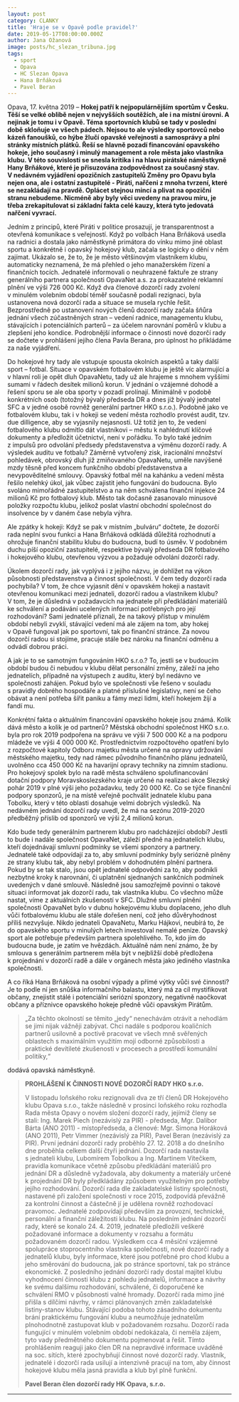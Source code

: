 ```yaml
---
layout: post
category: CLANKY
title: 'Hraje se v Opavě podle pravidel?'
date: 2019-05-17T08:00:00.000Z
author: Jana Ožanová
image: posts/hc_slezan_tribuna.jpg
tags:
  - sport
  - Opava
  - HC Slezan Opava
  - Hana Brňáková
  - Pavel Beran
---
```


Opava, 17. května 2019 – **Hokej patří k nejpopulárnějším sportům v Česku. Těší se velké oblibě nejen v nejvyšších soutěžích, ale i na místní úrovni. A nejinak je tomu i v Opavě. Téma sportovních klubů se tady v poslední době skloňuje ve všech pádech. Nejsou to ale výsledky sportovců nebo kázeň fanoušků, co hýbe žlučí opavské veřejnosti a samosprávy a plní stránky místních plátků. Řeší se hlavně pozadí financování opavského hokeje, jeho současný i minulý management a role města jako vlastníka klubu. V této souvislosti se snesla kritika i na hlavu pirátské náměstkyně Hany Brňákové, které je přisuzována zodpovědnost za současný stav. V nedávném vyjádření opozičních zastupitelů Změny pro Opavu byla nejen ona, ale i ostatní zastupitelé - Piráti, nařčeni z mnoha tvrzení, které se nezakládají na pravdě. Oplácet stejnou mincí a plivat na opoziční stranu nebudeme. Nicméně aby byly věci uvedeny na pravou míru, je třeba zrekapitulovat si základní fakta celé kauzy, která tyto jedovatá nařčení vyvrací.**

Jedním z principů, které Piráti v politice prosazují, je transparentnost a otevřená komunikace s veřejností. Když po volbách Hana Brňáková usedla na radnici a dostala jako náměstkyně primátora do vínku mimo jiné oblast sportu a konkrétně i opavský hokejový klub, začala se logicky o dění v něm zajímat. Ukázalo se, že to, že je město většinovým vlastníkem klubu, automaticky neznamená, že má přehled o jeho manažerském řízení a finančních tocích. Jednatelé informovali o neuhrazené faktuře ze strany generálního partnera společnosti OpavaNet a.s. za prokazatelné reklamní plnění ve výši 726 000 Kč. Když dva členové dozorčí rady zvolení v minulém volebním období téměř současně podali rezignaci, byla ustanovena nová dozorčí rada a situace se musela rychle řešit. Bezprostředně po ustanovení nových členů dozorčí rady začala šňůra jednání všech zúčastněných stran – vedení radnice, managementu klubu, stávajících i potenciálních parterů – za účelem narovnání poměrů v klubu a zlepšení jeho kondice. Podrobnější informace o činnosti nové dozorčí rady se dočtete v prohlášení jejího člena Pavla Berana, pro úplnost ho přikládáme za naše vyjádření.

Do hokejové hry tady ale vstupuje spousta okolních aspektů a taky další sport – fotbal. Situace v opavském fotbalovém klubu je ještě víc alarmující a v hlavní roli je opět dluh OpavaNetu, tady už ale hrajeme s mnohem vyššími sumami v řádech desítek milionů korun. V jednání o vzájemné dohodě a řešení sporu se ale oba sporty v pozadí prolínají. Minimálně v podobě konkrétních osob (totožný bývalý předseda DR a dnes již bývalý jednatel SFC a v jedné osobě rovněž generální partner HKO s.r.o.). Podobně jako ve fotbalovém klubu, tak i v hokeji se vedení města rozhodlo provést audit, tzv. due dilligence, aby se vyjasnily nejasnosti. Už totiž jen to, že vedení fotbalového klubu odmítlo dát vlastníkovi – městu k nahlédnutí klíčové dokumenty a předložit účetnictví, není v pořádku. To bylo také jedním z impulsů pro odvolání předsedy představenstva a výměnu dozorčí rady. A výsledek auditu ve fotbalu? Záměrně vytvořený zisk, iracionální množství pohledávek, obrovský dluh již zmiňovaného OpavaNetu, uměle navýšené mzdy těsně před koncem funkčního období představenstva a nevypověditelné smlouvy. Opavský fotbal měl na kahánku a vedení města řešilo nelehký úkol, jak vůbec zajistit jeho fungování do budoucna. Bylo svoláno mimořádné zastupitelstvo a na něm schválena finanční injekce 24 milionů Kč pro fotbalový klub. Město tak dočasně zasanovalo minusové položky rozpočtu klubu, jelikož poslat vlastní obchodní společnost do insolvence by v daném čase nebyla výhra.

Ale zpátky k hokeji: Když se pak v místním „bulváru“ dočtete, že dozorčí rada neplní svou funkci a Hana Brňáková odkládá důležitá rozhodnutí a ohrožuje finanční stabilitu klubu do budoucna, budí to úsměv. V podobném duchu píší opoziční zastupitelé, respektive bývalý předseda DR fotbalového i hokejového klubu, otevřenou výzvou a požaduje odvolání dozorčí rady. 

Úkolem dozorčí rady, jak vyplývá i z jejího názvu, je dohlížet na výkon působnosti představenstva a činnost společnosti. V čem tedy dozorčí rada pochybila? V tom, že chce vyjasnit dění v opavském hokeji a nastavit otevřenou komunikaci mezi jednateli, dozorčí radou a vlastníkem klubu? V tom, že je důsledná v požadavcích na jednatele při předkládání materiálů ke schválení a podávání ucelených informací potřebných pro její rozhodování? Sami jednatelé přiznali, že na takový přístup v minulém období nebyli zvyklí, stávající vedení má ale zájem na tom, aby hokej v Opavě fungoval jak po sportovní, tak po finanční stránce. Za novou dozorčí radou si stojíme, pracuje stále bez nároku na finanční odměnu a odvádí dobrou práci. 

A jak je to se samotným fungováním HKO s.r.o.? To, jestli se v budoucím období budou či nebudou v klubu dělat personální změny, záleží na jeho jednatelích, případně na výstupech z auditu, který byl nedávno ve společnosti zahájen. Pokud bylo ve společnosti vše řešeno v souladu s pravidly dobrého hospodáře a platné příslušné legislativy, není se čeho obávat a není potřeba šířit paniku a fámy mezi lidmi, kteří hokejem žijí a fandí mu. 

Konkrétní fakta o aktuálním financování opavského hokeje jsou známá. Kolik dává město a kolik je od partnerů? Městská obchodní společnost HKO s.r.o. byla pro rok 2019 podpořena na správu ve výši 7 500 000 Kč a na podporu mládeže ve výši 4 000 000 Kč. Prostřednictvím rozpočtového opatření bylo z rozpočtové kapitoly Odboru majetku města určené na opravy udržování městského majetku, tedy nad rámec původního finančního plánu jednatelů, uvolněno cca 450 000 Kč na havarijní opravy techniky na zimním stadionu. Pro hokejový spolek bylo na radě města schváleno spolufinancování dotační podpory Moravskoslezského kraje určené na realizaci akce Slezský pohár 2019 v plné výši jeho požadavku, tedy 20 000 Kč. Co se týče finanční podpory sponzorů, je na místě veřejně pochválit jednatele klubu pana Tobolku, který v této oblasti dosahuje velmi dobrých výsledků. Na nedávném jednání dozorčí rady uvedl, že má na sezónu 2019-2020 předběžný příslib od sponzorů ve výši 2,4 milionů korun.

Kdo bude tedy generálním partnerem klubu pro nadcházející období? Jestli to bude i nadále společnost OpavaNet, záleží předně na jednatelích klubu, kteří dojednávají smluvní podmínky se všemi sponzory a partnery. Jednatelé také odpovídají za to, aby smluvní podmínky byly seriózně plněny ze strany klubu tak, aby nebyl problém v dohodnutém plnění partnera. Pokud by se tak stalo, jsou opět jednatelé odpovědni za to, aby podnikli nezbytné kroky k narovnání, či uplatnění sjednaných sankčních podmínek uvedených v dané smlouvě. Následně jsou samozřejmě povinni o takové situaci informovat jak dozorčí radu, tak vlastníka klubu. Co všechno může nastat, víme z aktuálních zkušeností v SFC. Dlužné smluvní plnění společnosti OpavaNet bylo v dubnu hokejovému klubu doplaceno, jeho dluh vůči fotbalovému klubu ale stále dořešen není, což jeho důvěryhodnost příliš nezvyšuje. Nikdo jednateli OpavaNetu, Marku Hájkovi, neubírá to, že do opavského sportu v minulých letech investoval nemalé peníze. Opavský sport ale potřebuje především partnera spolehlivého. To, kdo jím do budoucna bude, je zatím ve hvězdách. Aktuálně nám není známo, že by smlouva s generálním partnerem měla být v nejbližší době předložena k projednání v dozorčí radě a dále v orgánech města jako jediného vlastníka společnosti.

A co říká Hana Brňáková na osobní výpady a přímé výtky vůči své činnosti? Je to podle ní jen snůška informačního balastu, který má za cíl mystifikovat občany, znejistit stálé i potenciální seriózní sponzory, negativně naočkovat občany a příznivce opavského hokeje předně vůči opavským Pirátům. 

>„Za těchto okolností se těmito „jedy“ nenechávám otrávit a nehodlám se jimi nijak vážněji zabývat. Chci nadále s podporou koaličních partnerů usilovně a poctivě pracovat ve všech mně svěřených oblastech s maximálním využitím mojí odborné způsobilosti a praktické devítileté zkušenosti v procesech a prostředí komunální politiky,“

dodává opavská náměstkyně. 



>**PROHLÁŠENÍ K ČINNOSTI NOVÉ DOZORČÍ RADY HKO s.r.o.**
>
>V listopadu loňského roku rezignovali dva ze tří členů DR Hokejového klubu Opava s.r.o., takže následně v prosinci loňského roku rozhodla Rada města Opavy o novém složení dozorčí rady, jejímiž členy se stali: Ing. Marek Piech (nezávislý za PIR) - předseda, Mgr. Dalibor Bárta (ANO 2011) - místopředseda, a členové: Mgr. Simona Horáková (ANO 2011), Petr Vimmer (nezávislý za PIR), Pavel Beran (nezávislý za PIR). 
První jednání dozorčí rady proběhlo 27. 12. 2018 a do dnešního dne proběhla celkem další čtyři jednání. Dozorčí rada nastavila s jednateli klubu, Lubomírem Tobolkou a Ing. Martinem Vítečkem, pravidla komunikace včetně způsobu předkládání materiálů pro jednání DR a důsledně vyžadovala, aby dokumenty a materiály určené k projednání DR byly předkládány způsobem využitelným pro potřeby jejího rozhodování. Dozorčí rada dle zakladatelské listiny společnosti, nastavené při založení společnosti v roce 2015, zodpovídá převážně za kontrolní činnost a částečně jí je udělena rovněž rozhodovací pravomoc. Jednatelé zodpovídají především za provozní, technické, personální a finanční záležitosti klubu. Na posledním jednání dozorčí rady, které se konalo 24. 4. 2019, jednatelé předložili veškeré požadované informace a dokumenty v rozsahu a formátu požadovaném dozorčí radou.
Výsledkem cca 4 měsíční vzájemné spolupráce stoprocentního vlastníka společnosti, nové dozorčí rady a jednatelů klubu, byly informace, které jsou potřebné pro chod klubu a jeho směrování do budoucna, jak po stránce sportovní, tak po stránce ekonomické. Z posledního jednání dozorčí rady dostal majitel klubu vyhodnocení činnosti klubu z pohledu jednatelů, informace a návrhy ke svému dalšímu rozhodování, schválené, či doporučené ke schválení RMO v působnosti valné hromady. Dozorčí rada mimo jiné přišla s dílčími návrhy, v rámci plánovaných změn zakladatelské listiny-stanov klubu. Stávající podoba tohoto zásadního dokumentu brání praktickému fungování klubu a neumožňuje jednatelům plnohodnotně zastupovat klub v požadovaném rozsahu. Dozorčí rada fungující v minulém volebním období nedokázala, či neměla zájem, tyto vady předmětného dokumentu pojmenovat a řešit.
Tímto prohlášením reaguji jako člen DR na nepravdivé informace uváděné na soc. sítích, které zpochybňují činnost nové dozorčí rady. Vlastník, jednatelé i dozorčí rada usilují a intenzivně pracují na tom, aby činnost hokejové klubu měla jasná pravidla a klub byl plně funkční.
>
>**Pavel Beran
člen dozorčí rady HK Opava, s.r.o.**

- - -
